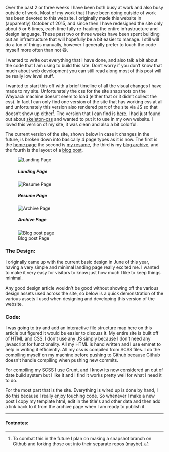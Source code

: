 Over the past 2 or three weeks I have been both busy at work and also busy outside of work. Most of my work that I have been doing outside of work has been devoted to this website. I originally made this website in (apparently) October of 2015, and since then I have redesigned the site only about 5 or 6 times, each time fully re-hauling the entire infrastructure and design language. These past two or three weeks have been spent building out an infrastructure that will hopefully be a bit easier to manage. I still will do a ton of things manually, however I generally prefer to touch the code myself more often than not 😄.

I wanted to write out everything that I have done, and also talk a bit about the code that I am using to build this site. Don’t worry if you don’t know that much about web development you can still read along most of this post will be really low level stuff.

I wanted to start this off with a brief timeline of all the visual changes I have made to my site. Unfortunately the css for the site snapshots on the Wayback machine doesn’t seem to load (either that or it didn’t collect the css). In fact I can only find one version of the site that has working css at all and unfortunately this version also rendered part of the site via JS so that doesn’t show up either[^1]. The version that I can find is <a href="http://web.archive.org/web/20160111084107/http://matthamlin.me/">here</a>. I had just found out about <a href="//getskeleton.com" >skeleton-css</a> and wanted to put it to use in my own website. I loved this version of my site, it was clean and also a bit colorful.

The current version of the site, shown below in case it changes in the future, is broken down into basically 4 page types as it is now. The first is the <a href="#image1" class="link">home page</a> the second is <a href="#image2" class="link">my resume</a>, the third is my <a href="#image3" class="link">blog archive</a>, and the fourth is the layout of a <a href="#image4" class="link">blog post</a>.

<figure class="figure" id="image1">
<img src="/static/assets/images/posts/landing.png" alt="Landing Page" class="img">
<figcaption class="horizontal--center">
    <h5>Landing Page</h5>
</figcaption>
</figure>
<figure class="figure" id="image2">
<img src="/static/assets/images/posts/resume.png" alt="Resume Page" class="img">
<figcaption class="horizontal--center">
    <h5>Resume Page</h5>
</figcaption>
</figure>
<figure class="figure" id="image3">
<img src="/static/assets/images/posts/archive.png" alt="Archive Page" class="img">
<figcaption class="horizontal--center">
    <h5>Archive Page</h5>
</figcaption>
</figure>
<figure class="figure" id="image4">
<img src="/static/assets/images/posts/post.png" alt="Blog post page" class="img">
<figcaption class="horizontal--center">
    Blog post Page
</figcaption>
</figure>

### The Design:

I originally came up with the current basic design in June of this year, having a very simple and minimal landing page really excited me. I wanted to make it very easy for visitors to know just how much I like to keep things minimal.

Any good design article wouldn't be good without showing off the various design assets used across the site, so below is a quick demonstration of the various assets I used when designing and developing this version of the website.


### Code:

I was going to try and add an interactive file structure map here on this article but figured it would be easier to discuss it. My entire site is built off of HTML and CSS. I don't use any JS simply because I don't need any javascript for functionality. All my HTML is hand written and I use emmet to help in writing it efficiently. All my css is compiled from SCSS files. I do the compiling myself on my machine before pushing to Github because Github doesn't handle compiling when pushing new commits.

For compiling my SCSS I use Grunt, and I know its now considered an out of date build system but I like it and I find it works pretty well for what I need it to do.

For the most part that is the site. Everything is wired up is done by hand, I do this because I really enjoy touching code. So whenever I make a new post I copy my template html, edit in the title's and other data and then add a link back to it from the archive page when I am ready to publish it.

---
#### Footnotes:
[^1]: To combat this in the future I plan on making a snapshot branch on Github and forking those out into their separate repos (maybe).
